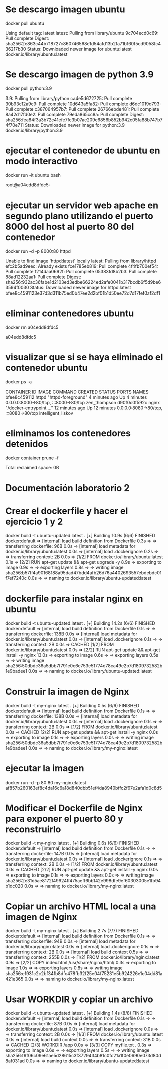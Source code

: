 # Se descargo imagen ubuntu
docker pull ubuntu

Using default tag: latest
latest: Pulling from library/ubuntu
9c704ecd0c69: Pull complete 
Digest: sha256:2e863c44b718727c860746568e1d54afd13b2fa71b160f5cd9058fc436217b30
Status: Downloaded newer image for ubuntu:latest
docker.io/library/ubuntu:latest

# Se descargo imagen de python 3.9
docker pull python:3.9

3.9: Pulling from library/python
ca4e5d672725: Pull complete 
30b93c12a9c9: Pull complete 
10d643a5fa82: Pull complete 
d6dc1019d793: Pull complete 
c387064957b7: Pull complete 
26766ebde481: Pull complete 
8a42d17fd0e2: Pull complete 
79eda865cc8a: Pull complete 
Digest: sha256:fea84f3a3b72c41efe7fc3b07ae209c6856b852b942c05fa88b747b74f70e711
Status: Downloaded newer image for python:3.9
docker.io/library/python:3.9

# ejecutar el contenedor de ubuntu en modo interactivo
docker run -it ubuntu bash

root@a04edd8dfdc5:

# ejecutar un servidor web apache en segundo plano utilizando el puerto 8000 del host al puerto 80 del contenedor
docker run -d -p 8000:80 httpd

Unable to find image 'httpd:latest' locally
latest: Pulling from library/httpd
efc2b5ad9eec: Already exists 
fce1785eb819: Pull complete 
4f4fb700ef54: Pull complete 
f214daa0692f: Pull complete 
05383fd8b2b3: Pull complete 
88ad12232aa1: Pull complete 
Digest: sha256:932ac36fabe1d2103ed3edbe66224ed2afe0041b317bcdb6f5d9be63594f0030
Status: Downloaded newer image for httpd:latest
bfee8c4591123e37d3d311b75ed0b47ee2d2bf01b1d50ee72d7d17fef0af2df1

# eliminar contenedores ubuntu
docker rm a04edd8dfdc5

a04edd8dfdc5

# visualizar que si se haya eliminado el contenedor ubuntu 
docker ps -a

CONTAINER ID   IMAGE     COMMAND                  CREATED          STATUS          PORTS                                   NAMES
bfee8c459112   httpd     "httpd-foreground"       4 minutes ago    Up 4 minutes    0.0.0.0:8000->80/tcp, :::8000->80/tcp   zen_thompson
d90f0c0f592c   nginx     "/docker-entrypoint.…"   12 minutes ago   Up 12 minutes   0.0.0.0:8080->80/tcp, :::8080->80/tcp   intelligent_liskov

# eliminamos los contenedores detenidos
docker container prune -f

Total reclaimed space: 0B       

# Documentación laboratorio 2

# Crear el dockerfile y hacer el ejercicio 1 y 2 

docker build -t ubuntu-updated:latest .
[+] Building 10.9s (6/6) FINISHED                                                                                                                docker:default
 => [internal] load build definition from Dockerfile                                                                                                       0.3s
 => => transferring dockerfile: 96B                                                                                                                        0.0s
 => [internal] load metadata for docker.io/library/ubuntu:latest                                                                                           0.0s
 => [internal] load .dockerignore                                                                                                                          0.2s
 => => transferring context: 2B                                                                                                                            0.0s
 => [1/2] FROM docker.io/library/ubuntu:latest                                                                                                             0.1s
 => [2/2] RUN apt-get update && apt-get upgrade -y                                                                                                         8.9s
 => exporting to image                                                                                                                                     0.9s
 => => exporting layers                                                                                                                                    0.8s
 => => writing image sha256:b57ff4a90168188a95dad47bdd4afb26d76a4402693557ebdebdc01f7ef7240c                                                               0.0s
 => => naming to docker.io/library/ubuntu-updated:latest


# dockerfile para instalar nginx en ubuntu

docker build -t ubuntu-updated:latest .
[+] Building 14.2s (6/6) FINISHED                                                                                                                docker:default
 => [internal] load build definition from Dockerfile                                                                                                       0.1s
 => => transferring dockerfile: 138B                                                                                                                       0.0s
 => [internal] load metadata for docker.io/library/ubuntu:latest                                                                                           0.0s
 => [internal] load .dockerignore                                                                                                                          0.1s
 => => transferring context: 2B                                                                                                                            0.0s
 => CACHED [1/2] FROM docker.io/library/ubuntu:latest                                                                                                      0.0s
 => [2/2] RUN apt-get update && apt-get install -y nginx                                                                                                  13.0s
 => exporting to image                                                                                                                                     0.6s
 => => exporting layers                                                                                                                                    0.5s
 => => writing image sha256:50dbdc36a5dbb7f791e0c6e753e51774d78ca49e2b7d1809732582b1e9badee1                                                               0.0s
 => => naming to docker.io/library/ubuntu-updated:latest      


 # Construir la imagen de Nginx

 docker build -t my-nginx:latest .
[+] Building 0.5s (6/6) FINISHED                                                                                                                 docker:default
 => [internal] load build definition from Dockerfile                                                                                                       0.1s
 => => transferring dockerfile: 138B                                                                                                                       0.0s
 => [internal] load metadata for docker.io/library/ubuntu:latest                                                                                           0.0s
 => [internal] load .dockerignore                                                                                                                          0.1s
 => => transferring context: 2B                                                                                                                            0.0s
 => [1/2] FROM docker.io/library/ubuntu:latest                                                                                                             0.0s
 => CACHED [2/2] RUN apt-get update && apt-get install -y nginx                                                                                            0.0s
 => exporting to image                                                                                                                                     0.1s
 => => exporting layers                                                                                                                                    0.0s
 => => writing image sha256:50dbdc36a5dbb7f791e0c6e753e51774d78ca49e2b7d1809732582b1e9badee1                                                               0.0s
 => => naming to docker.io/library/my-nginx:latest           

# ejecutar la imagen 

docker run -d -p 80:80 my-nginx:latest
af857b260163ef8c4da16c6a18d840dbb51ef4da8940bffc2f97e2afa1d0c8d5


# Modificar el Dockerfile de Nginx para exponer el puerto 80 y reconstruirlo

 docker build -t my-nginx:latest .
[+] Building 0.6s (6/6) FINISHED                                                                                                                 docker:default
 => [internal] load build definition from Dockerfile                                                                                                       0.1s
 => => transferring dockerfile: 147B                                                                                                                       0.0s
 => [internal] load metadata for docker.io/library/ubuntu:latest                                                                                           0.0s
 => [internal] load .dockerignore                                                                                                                          0.1s
 => => transferring context: 2B                                                                                                                            0.0s
 => [1/2] FROM docker.io/library/ubuntu:latest                                                                                                             0.0s
 => CACHED [2/2] RUN apt-get update && apt-get install -y nginx                                                                                            0.0s
 => exporting to image                                                                                                                                     0.1s
 => => exporting layers                                                                                                                                    0.0s
 => => writing image sha256:2e31d5ae8172f49924ff475aeff6bb142e998dfe9ef60303005e1fb94b1dc020                                                               0.0s
 => => naming to docker.io/library/my-nginx:latest 

 
 # Copiar un archivo HTML local a una imagen de Nginx

 docker build -t my-nginx:latest .
[+] Building 2.7s (7/7) FINISHED                                                                                                      docker:default
 => [internal] load build definition from Dockerfile                                                                                            0.1s
 => => transferring dockerfile: 94B                                                                                                             0.0s
 => [internal] load metadata for docker.io/library/nginx:latest                                                                                 0.0s
 => [internal] load .dockerignore                                                                                                               0.1s
 => => transferring context: 2B                                                                                                                 0.0s
 => [internal] load build context                                                                                                               0.5s
 => => transferring context: 255B                                                                                                               0.0s
 => [1/2] FROM docker.io/library/nginx:latest                                                                                                   0.9s
 => [2/2] COPY index.html /usr/share/nginx/html/                                                                                                0.3s
 => exporting to image                                                                                                                          1.0s
 => => exporting layers                                                                                                                         0.8s
 => => writing image sha256:ef931c2c2bf34fb8dfc478fb32f25e04f75231e5b924226e1c04dd81a421e365                                                    0.0s
 => => naming to docker.io/library/my-nginx:latest        

 # Usar WORKDIR y copiar un archivo

 docker build -t ubuntu-updated:latest .
[+] Building 1.4s (8/8) FINISHED                                                                                                      docker:default
 => [internal] load build definition from Dockerfile                                                                                            0.1s
 => => transferring dockerfile: 87B                                                                                                             0.0s
 => [internal] load metadata for docker.io/library/ubuntu:latest                                                                                0.0s
 => [internal] load .dockerignore                                                                                                               0.0s
 => => transferring context: 2B                                                                                                                 0.0s
 => [1/3] FROM docker.io/library/ubuntu:latest                                                                                                  0.0s
 => [internal] load build context                                                                                                               0.0s
 => => transferring context: 31B                                                                                                                0.0s
 => CACHED [2/3] WORKDIR /app                                                                                                                   0.0s
 => [3/3] COPY myfile.txt .                                                                                                                     0.3s
 => exporting to image                                                                                                                          0.6s
 => => exporting layers                                                                                                                         0.5s
 => => writing image sha256:f9f06c09e61ae5d28615c3f3729434b81c0fc21a1f0e0690e073d80d8af031ad                                                    0.0s
 => => naming to docker.io/library/ubuntu-updated:latest          